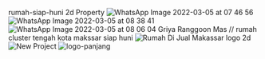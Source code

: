 rumah-siap-huni
2d Property
![WhatsApp Image 2022-03-05 at 07 46 56](https://user-images.githubusercontent.com/100977530/156860236-1c3a00c5-53fd-4261-8143-3d0fc2eb9cbc.jpeg)
![WhatsApp Image 2022-03-05 at 08 38 41](https://user-images.githubusercontent.com/100977530/156862538-7145eda5-cf70-4cea-99d4-17bc589dfa82.jpeg)
![WhatsApp Image 2022-03-05 at 08 06 04](https://user-images.githubusercontent.com/100977530/156862920-4f30bfce-3915-4bed-baae-6424e6d40fbe.jpeg)
Griya Ranggoon Mas // rumah cluster tengah kota makssar siap huni
![Rumah Di Jual Makassar](https://user-images.githubusercontent.com/100977530/156880726-5ef1780b-2e5b-489a-9b17-0ce23fa8bd44.jpeg)
logo 2d
![New Project](https://user-images.githubusercontent.com/100977530/156880774-731974be-7212-43b1-a73d-9728e9a18414.png)
![logo-panjang](https://user-images.githubusercontent.com/100977530/156880786-ea805890-7a62-453e-8f10-28e1d1e836d1.png)
